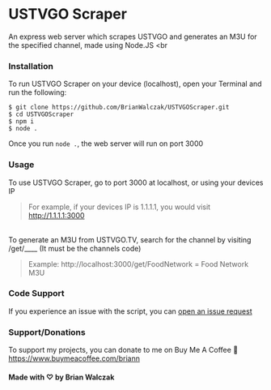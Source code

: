 # USTVGO Scraper
An express web server which scrapes USTVGO and generates an M3U for the specified channel, made using Node.JS
<br

### Installation

To run USTVGO Scraper on your device (localhost), open your Terminal and run the following:

```
$ git clone https://github.com/BrianWalczak/USTVGOScraper.git
$ cd USTVGOScraper
$ npm i
$ node .
```
Once you run ``node .``, the web server will run on port 3000

### Usage

To use USTVGO Scraper, go to port 3000 at localhost, or using your devices IP
> For example, if your devices IP is 1.1.1.1, you would visit http://1.1.1.1:3000

<br>
To generate an M3U from USTVGO.TV, search for the channel by visiting /get/____ (It must be the channels code)
<br>

> Example: http://localhost:3000/get/FoodNetwork =  Food Network M3U

### Code Support

If you experience an issue with the script, you can <a href="https://github.com/BrianWalczak/USTVGOScraper/issues">open an issue request</a>


### Support/Donations

To support my projects, you can donate to me on Buy Me A Coffee 🙂
https://www.buymeacoffee.com/briann

#### Made with ♡ by Brian Walczak
